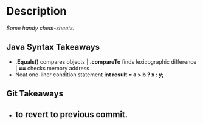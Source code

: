 # Description

*Some handy cheat-sheets.*

## Java Syntax Takeaways
- **.Equals()** compares objects | **.compareTo** finds lexicographic difference | **==** checks memory address
- Neat one-liner condition statement **int result = a > b ? x : y;**

## Git Takeaways
- to revert to previous commit.
  - 
